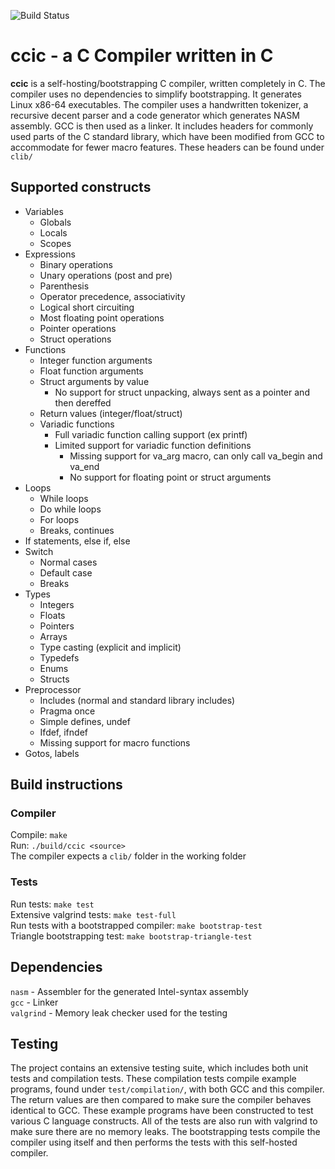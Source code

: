 ![Build Status](https://github.com/wsandst/ccic/actions/workflows/ci.yml/badge.svg?branch=main)
# ccic - a C Compiler written in C
 **ccic** is a self-hosting/bootstrapping C compiler, written completely in C. The compiler uses no dependencies to simplify bootstrapping. It generates Linux x86-64 executables.
The compiler uses a handwritten tokenizer, a recursive decent parser and a code generator which generates NASM assembly. GCC is then used as a linker. It includes headers for commonly used parts of the C standard library, which have been modified from GCC to accommodate for fewer macro features. These headers can be found under `clib/`

## Supported constructs
* Variables
    * Globals
    * Locals
    * Scopes
* Expressions
    * Binary operations
    * Unary operations (post and pre)
    * Parenthesis
    * Operator precedence, associativity
    * Logical short circuiting
    * Most floating point operations
    * Pointer operations
    * Struct operations
* Functions
    * Integer function arguments
    * Float function arguments
    * Struct arguments by value
        * No support for struct unpacking, always sent as a pointer
            and then dereffed
    * Return values (integer/float/struct)
    * Variadic functions
        * Full variadic function calling support (ex printf)
        * Limited support for variadic function definitions
            * Missing support for va_arg macro, can only call va_begin and va_end
            * No support for floating point or struct arguments
* Loops
    * While loops
    * Do while loops
    * For loops
    * Breaks, continues
* If statements, else if, else
* Switch
    * Normal cases
    * Default case
    * Breaks
* Types
    * Integers
    * Floats
    * Pointers
    * Arrays
    * Type casting (explicit and implicit)
    * Typedefs
    * Enums
    * Structs
* Preprocessor
    * Includes (normal and standard library includes)
    * Pragma once
    * Simple defines, undef
    * Ifdef, ifndef
    * Missing support for macro functions
* Gotos, labels

## Build instructions
### Compiler
Compile: `make`  
Run: `./build/ccic <source>`  
The compiler expects a `clib/` folder in the working folder
### Tests
Run tests: `make test`  
Extensive valgrind tests: `make test-full`  
Run tests with a bootstrapped compiler: `make bootstrap-test`  
Triangle bootstrapping test: `make bootstrap-triangle-test`

## Dependencies
`nasm` - Assembler for the generated Intel-syntax assembly  
`gcc` - Linker  
`valgrind` - Memory leak checker used for the testing

## Testing
The project contains an extensive testing suite, which 
includes both unit tests and compilation tests. These 
compilation tests compile example programs, found under `test/compilation/`, with both GCC and this compiler. The return values are then compared to make sure the compiler behaves identical to GCC. These example programs have been constructed to test various C language constructs. All of the tests are also run with valgrind to make sure there are no memory leaks. The bootstrapping tests compile the compiler using itself and then performs the tests with this self-hosted compiler.